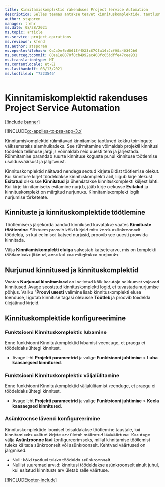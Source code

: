 ```yaml
---
title: Kinnitamiskomplektid rakenduses Project Service Automation
description: Selles teemas antakse teavet kinnituskomplektide, taotluste ja nende toimingute alamkomplektide kohta.
author: stsporen
manager: tfehr
ms.date: 05/28/2021
ms.topic: article
ms.service: project-operations
ms.reviewer: kfend
ms.author: stsporen
ms.openlocfilehash: 9a7a9efbd8615f4923c6795a16c9cf98a40362b6
ms.sourcegitcommit: 80aa1e8070f0cb4992ac408fc05bdffe47cee931
ms.translationtype: HT
ms.contentlocale: et-EE
ms.lasthandoff: 08/13/2021
ms.locfileid: "7323546"
---
```

# <a name="approval-sets-in-project-service-automation"></a>Kinnitamiskomplektid rakenduses Project Service Automation

[!include [banner](../includes/psa-now-project-operations.md)]

[!INCLUDE[cc-applies-to-psa-app-3.x](../includes/cc-applies-to-psa-app-3x.md)]

Kinnitamiskomplektid rühmitavad kinnitamise taotlused kokku toimingute väiksemateks alamhulkadeks. See rühmitamine võimaldab projektil kinnitusi töödelda tellimuse järgi ja võimaldab neid uuesti teha ja järjestada. Rühmitamine parandab suurte kinnituse koguste puhul kinnituse töötlemise usaldusväärsust ja jälgitavust.

Kinnituskomplektid näitavad nendega seotud kirjete üldist töötlemise olekut. Kui kinnituse kirjet töödeldakse kinnituskomplekti abil, liigub kirje olekust **Esitatud** olekusse **Kinnitatud** ja ühendatakse kinnituskomplekti küljest lahti. Kui kirje kinnitamiseks esitamine nurjub, jääb kirje olekusse **Esitatud** ja kinnituskomplekt on märgitud nurjunuks. Kinnitamiskomplekt logib nurjumise tõrketeate.

## <a name="processing-approvals-and-approval-sets"></a>Kinnituste ja kinnituskomplektide töötlemine
Töötlemiseks järjekorda pandud kinnitused kuvatakse vaates **Kinnituste töötlemine**. Süsteem proovib kõiki kirjeid mitu korda asünkroonselt töödelda, sh kui eelmised katsed nurjusid, proovib see uuesti proovida kinnitada.

Välja **Kinnitamiskomplekti eluiga** salvestab katsete arvu, mis on komplekti töötlemiseks jäänud, enne kui see märgitakse nurjunuks.

## <a name="failed-approvals-and-approval-sets"></a>Nurjunud kinnitused ja kinnituskomplektid
Vaates **Nurjunud kinnitamised** on loetletud kõik kasutaja sekkumist vajavad kinnitused. Avage seostatud kinnituskomplekti logid, et tuvastada nurjumise põhjus.
Valiku "**Proovi uuesti** valimine lisab kinnituskomplekti eluea loenduse, liigutab kinnituse tagasi olekusse **Töötleb** ja proovib töödelda ülejäänud kirjeid.

## <a name="configure-approval-sets"></a>Kinnituskomplektide konfigureerimine

###  <a name="enable-the-approval-sets-feature"></a>Funktsiooni Kinnituskomplektid lubamine
Enne funktsiooni Kinnituskomplektid lubamist veenduge, et praegu ei töödeldaks ühtegi kinnitust.

- Avage leht **Projekti parameetrid** ja valige **Funktsiooni juhtimine** > **Luba kaasaegsed kinnitused**.

### <a name="turn-off-the-approval-sets-feature"></a>Funktsiooni Kinnituskomplektid väljalülitamine
Enne funktsiooni Kinnituskomplektid väljalülitamist veenduge, et praegu ei töödeldaks ühtegi kinnitust.

- Avage leht **Projekti parameetrid** ja valige **Funktsiooni juhtimine** > **Keela kaasaegsed kinnitused**.

### <a name="configuring-the-asynchronous-threshold"></a>Asünkroonse lävendi konfigureerimine 
Kinnituskomplektide loomisel teisaldatakse töötlemine taustale, kui kinnitamiseks valitud kirjete arv ületab määratud läviväärtuse. Kasutage välja **Asünkroonne lävi** konfigureerimiseks, millal kinnitamise töötlemist tuleks käitada sünkroonselt või asünkroonselt.
Kehtivad väärtused on järgmised.

  - Null: kõiki taotlusi tuleks töödelda asünkroonselt. 
  - Nullist suuremad arvud: kinnitusi töödeldakse asünkroonselt ainult juhul, kui esitatud kinnituste arv ületab selle väärtuse.

[!INCLUDE[footer-include](../includes/footer-banner.md)]
